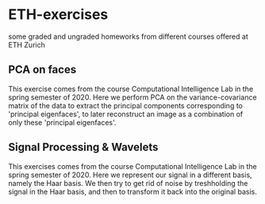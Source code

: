 # ETH-exercises
some graded and ungraded homeworks from different courses offered at ETH Zurich 

## PCA on faces
This exercise comes from the course Computational Intelligence Lab in the spring semester of 2020. Here we perform PCA on the variance-covariance matrix of the data to extract the principal components corresponding to 'principal eigenfaces', to later reconstruct an image as a combination of only these 'principal eigenfaces'.

## Signal Processing & Wavelets
This exercises comes from the course Computational Intelligence Lab in the spring semester of 2020. Here we represent our signal in a different basis, namely the Haar basis. We then try to get rid of noise by treshholding the signal in the Haar basis, and then to transform it back into the original basis. 

